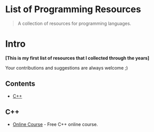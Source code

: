 # List of Programming Resources
> A collection of resources for programming languages.

# Intro

**[This is my first list of resources that I collected through the years]**

Your contributions and suggestions are always welcome ;)

## Contents

* [C++](#C++)

## C++

* [Online Course](http://www.learncpp.com/) - Free C++ online course.
